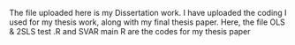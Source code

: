 The file uploaded here is my Dissertation work. I have uploaded the coding I used for my thesis work, along with my final thesis paper. 
Here, the file OLS & 2SLS test .R and SVAR main R are the codes for my thesis paper
